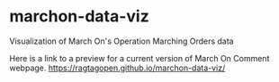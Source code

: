 # marchon-data-viz
Visualization of March On's Operation Marching Orders data

Here is a link to a preview for a current version of March On Comment webpage.
https://ragtagopen.github.io/marchon-data-viz/
